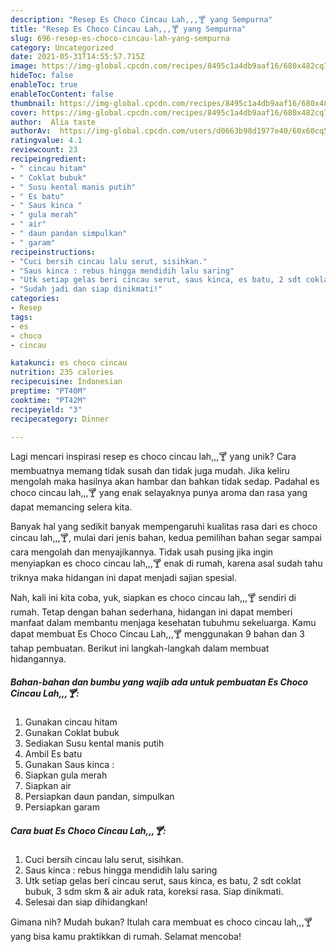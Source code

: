 ```yaml
---
description: "Resep Es Choco Cincau Lah,,,🍸 yang Sempurna"
title: "Resep Es Choco Cincau Lah,,,🍸 yang Sempurna"
slug: 696-resep-es-choco-cincau-lah-yang-sempurna
category: Uncategorized
date: 2021-05-31T14:55:57.715Z
image: https://img-global.cpcdn.com/recipes/8495c1a4db9aaf16/680x482cq70/es-choco-cincau-lah-foto-resep-utama.jpg
hideToc: false
enableToc: true
enableTocContent: false
thumbnail: https://img-global.cpcdn.com/recipes/8495c1a4db9aaf16/680x482cq70/es-choco-cincau-lah-foto-resep-utama.jpg
cover: https://img-global.cpcdn.com/recipes/8495c1a4db9aaf16/680x482cq70/es-choco-cincau-lah-foto-resep-utama.jpg
author:  Alia taste
authorAv:  https://img-global.cpcdn.com/users/d0663b98d1977e40/60x60cq50/avatar.jpg
ratingvalue: 4.1
reviewcount: 23
recipeingredient:
- " cincau hitam"
- " Coklat bubuk"
- " Susu kental manis putih"
- " Es batu"
- " Saus kinca "
- " gula merah"
- " air"
- " daun pandan simpulkan"
- " garam"
recipeinstructions:
- "Cuci bersih cincau lalu serut, sisihkan."
- "Saus kinca : rebus hingga mendidih lalu saring"
- "Utk setiap gelas beri cincau serut, saus kinca, es batu, 2 sdt coklat bubuk, 3 sdm skm &amp; air aduk rata, koreksi rasa. Siap dinikmati."
- "Sudah jadi dan siap dinikmati!"
categories:
- Resep
tags:
- es
- choco
- cincau

katakunci: es choco cincau 
nutrition: 235 calories
recipecuisine: Indonesian
preptime: "PT40M"
cooktime: "PT42M"
recipeyield: "3"
recipecategory: Dinner

---
```



Lagi mencari inspirasi resep es choco cincau lah,,,🍸 yang unik? Cara membuatnya memang tidak susah dan tidak juga mudah. Jika keliru mengolah maka hasilnya akan hambar dan bahkan tidak sedap. Padahal es choco cincau lah,,,🍸 yang enak selayaknya punya aroma dan rasa yang dapat memancing selera kita.




Banyak hal yang sedikit banyak mempengaruhi kualitas rasa dari es choco cincau lah,,,🍸, mulai dari jenis bahan, kedua pemilihan bahan segar sampai cara mengolah dan menyajikannya. Tidak usah pusing jika ingin menyiapkan es choco cincau lah,,,🍸 enak di rumah, karena asal sudah tahu triknya maka hidangan ini dapat menjadi sajian spesial.


Nah, kali ini kita coba, yuk, siapkan es choco cincau lah,,,🍸 sendiri di rumah. Tetap dengan bahan sederhana, hidangan ini dapat memberi manfaat dalam membantu menjaga kesehatan tubuhmu sekeluarga. Kamu dapat membuat Es Choco Cincau Lah,,,🍸 menggunakan 9 bahan dan 3 tahap pembuatan. Berikut ini langkah-langkah dalam membuat hidangannya.

<!--inarticleads1-->

##### Bahan-bahan dan bumbu yang wajib ada untuk pembuatan Es Choco Cincau Lah,,,🍸:

1. Gunakan  cincau hitam
1. Gunakan  Coklat bubuk
1. Sediakan  Susu kental manis putih
1. Ambil  Es batu
1. Gunakan  Saus kinca :
1. Siapkan  gula merah
1. Siapkan  air
1. Persiapkan  daun pandan, simpulkan
1. Persiapkan  garam




<!--inarticleads2-->

##### Cara buat Es Choco Cincau Lah,,,🍸:

1. Cuci bersih cincau lalu serut, sisihkan.
1. Saus kinca : rebus hingga mendidih lalu saring
1. Utk setiap gelas beri cincau serut, saus kinca, es batu, 2 sdt coklat bubuk, 3 sdm skm &amp; air aduk rata, koreksi rasa. Siap dinikmati.
1. Selesai dan siap dihidangkan!



Gimana nih? Mudah bukan? Itulah cara membuat es choco cincau lah,,,🍸 yang bisa kamu praktikkan di rumah. Selamat mencoba!
